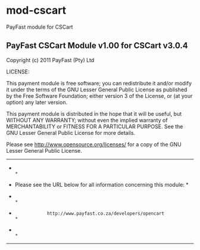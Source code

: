 mod-cscart
==========
PayFast module for CSCart

PayFast CSCart Module v1.00 for CSCart v3.0.4
-------------------------------------------------------
Copyright (c) 2011 PayFast (Pty) Ltd

LICENSE:
 
This payment module is free software; you can redistribute it and/or modify
it under the terms of the GNU Lesser General Public License as published
by the Free Software Foundation; either version 3 of the License, or (at
your option) any later version.

This payment module is distributed in the hope that it will be useful, but
WITHOUT ANY WARRANTY; without even the implied warranty of MERCHANTABILITY
or FITNESS FOR A PARTICULAR PURPOSE. See the GNU Lesser General Public
License for more details.

Please see http://www.opensource.org/licenses/ for a copy of the GNU Lesser
General Public License.


******************************************************************************
*                                                                            *
*    Please see the URL below for all information concerning this module:    *
*                                                                            *
*                 http://www.payfast.co.za/developers/opencart               *
*                                                                            *
******************************************************************************